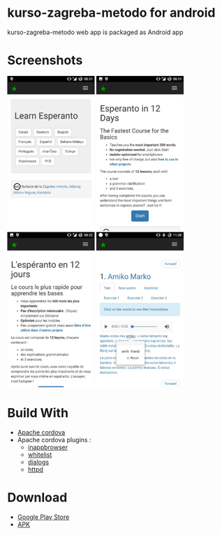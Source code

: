 # kurso-zagreba-metodo for android
kurso-zagreba-metodo web app is packaged as Android app

# Screenshots
<img src="https://github.com/Esperanto/kurso-zagreba-metodo-android/blob/master/bildoj/img_1.jpg" width="200">
<img src="https://github.com/Esperanto/kurso-zagreba-metodo-android/blob/master/bildoj/img_2.jpg" width="200">
<img src="https://github.com/Esperanto/kurso-zagreba-metodo-android/blob/master/bildoj/img_4.jpg" width="200">
<img src="https://github.com/Esperanto/kurso-zagreba-metodo-android/blob/master/bildoj/img_6.jpg" width="200">


# Build With
- [Apache cordova](https://cordova.apache.org/)
- Apache cordova plugins : 
  - [inappbrowser](https://cordova.apache.org/docs/en/latest/reference/cordova-plugin-inappbrowser/)
  - [whitelist](https://cordova.apache.org/docs/en/latest/reference/cordova-plugin-whitelist/)
  - [dialogs](https://cordova.apache.org/docs/en/latest/reference/cordova-plugin-dialogs/)
  - [httpd](https://github.com/floatinghotpot/cordova-httpd)

# Download 
- [Google Play Store](https://play.google.com/store/apps/details?id=com.esperanto.learn)
- [APK](https://github.com/Esperanto/kurso-zagreba-metodo-android/releases/download/1.0.3/android-release-signed.apk)
